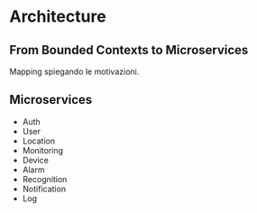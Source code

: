 # Architecture

## From Bounded Contexts to Microservices

Mapping spiegando le motivazioni.

## Microservices

-   Auth
-   User
-   Location
-   Monitoring
-   Device
-   Alarm
-   Recognition
-   Notification
-   Log
